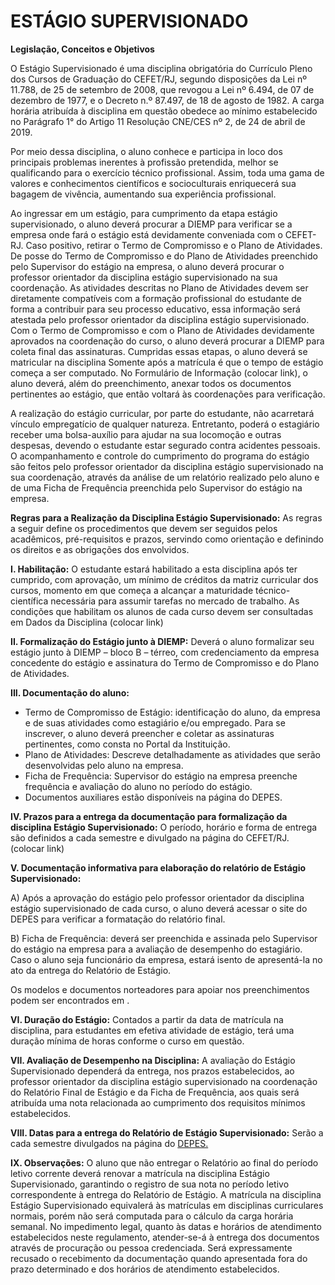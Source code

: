 # ESTÁGIO SUPERVISIONADO

**Legislação, Conceitos e Objetivos**

O Estágio Supervisionado é uma disciplina obrigatória do Currículo Pleno dos Cursos de Graduação do CEFET/RJ, segundo disposições da Lei nº 11.788, de 25 de setembro de 2008, que revogou a Lei nº 6.494, de 07 de dezembro de 1977, e o Decreto n.º 87.497, de 18 de agosto de 1982. A carga horária atribuída à disciplina em questão obedece ao mínimo estabelecido no Parágrafo 1° do Artigo 11 Resolução CNE/CES nº 2, de 24 de abril de 2019.

Por meio dessa disciplina, o aluno conhece e participa in loco dos principais problemas inerentes à profissão pretendida, melhor se qualificando para o exercício técnico profissional. Assim, toda uma gama de valores e conhecimentos científicos e socioculturais enriquecerá sua bagagem de vivência, aumentando sua experiência profissional.

Ao ingressar em um estágio, para cumprimento da etapa estágio supervisionado, o aluno deverá procurar a DIEMP para verificar se a empresa onde fará o estágio está devidamente conveniada com o CEFET-RJ. Caso positivo, retirar o Termo de Compromisso e o Plano de Atividades. De posse do Termo de Compromisso e do Plano de Atividades preenchido pelo Supervisor do estágio na empresa, o aluno deverá procurar o professor orientador da disciplina estágio supervisionado na sua coordenação. As atividades descritas no Plano de Atividades devem ser diretamente compatíveis com a formação profissional do estudante de forma a contribuir para seu processo educativo, essa informação será atestada pelo professor orientador da disciplina estágio supervisionado. Com o Termo de Compromisso e com o Plano de Atividades devidamente aprovados na coordenação do curso, o aluno deverá procurar a DIEMP para coleta final das assinaturas. Cumpridas essas etapas, o aluno deverá se matricular na disciplina Somente após a matrícula é que o tempo de estágio começa a ser computado. No Formulário de Informação (colocar link), o aluno deverá, além do preenchimento, anexar todos os documentos pertinentes ao estágio, que então voltará às coordenações para verificação.

A realização do estágio curricular, por parte do estudante, não acarretará vínculo empregatício de qualquer natureza. Entretanto, poderá o estagiário receber uma bolsa-auxílio para ajudar na sua locomoção e outras despesas, devendo o estudante estar segurado contra acidentes pessoais.
O acompanhamento e controle do cumprimento do programa do estágio são feitos pelo professor orientador da disciplina estágio supervisionado na sua coordenação, através da análise de um relatório realizado pelo aluno e de uma Ficha de Frequência preenchida pelo Supervisor do estágio na empresa.

**Regras para a Realização da Disciplina Estágio Supervisionado:**
As regras a seguir define os procedimentos que devem ser seguidos pelos acadêmicos, pré-requisitos e prazos, servindo como orientação e definindo os direitos e as obrigações dos envolvidos.

**I. Habilitação:**
O estudante estará habilitado a esta disciplina após ter cumprido, com aprovação, um mínimo de créditos da matriz curricular dos cursos, momento em que começa a alcançar a maturidade técnico-científica necessária para assumir tarefas no mercado de trabalho. As condições que habilitam os alunos de cada curso devem ser consultadas em Dados da Disciplina (colocar link)

**II. Formalização do Estágio junto à DIEMP:**
Deverá o aluno formalizar seu estágio junto à DIEMP – bloco B – térreo, com credenciamento da empresa concedente do estágio e assinatura do Termo de Compromisso e do Plano de Atividades.

**III. Documentação do aluno:**
- Termo de Compromisso de Estágio: identificação do aluno, da empresa e de suas atividades como estagiário e/ou empregado. Para se inscrever, o aluno deverá preencher e coletar as assinaturas pertinentes, como consta no Portal da Instituição.
- Plano de Atividades: Descreve detalhadamente as atividades que serão desenvolvidas pelo aluno na empresa.
- Ficha de Frequência: Supervisor do estágio na empresa preenche frequência e avaliação do aluno no período do estágio.
- Documentos auxiliares estão disponíveis na página do DEPES.

**IV. Prazos para a entrega da documentação para formalização da disciplina Estágio Supervisionado:**
O período, horário e forma de entrega são definidos a cada semestre e divulgado na página do CEFET/RJ. (colocar link)

**V. Documentação informativa para elaboração do relatório de Estágio Supervisionado:**

A) Após a aprovação do estágio pelo professor orientador da disciplina estágio supervisionado de cada curso, o aluno deverá acessar o site do DEPES para verificar a formatação do relatório final.

B) Ficha de Frequência: deverá ser preenchida e assinada pelo Supervisor do estágio na empresa para a avaliação de desempenho do estagiário. Caso o aluno seja funcionário da empresa, estará isento de apresentá-la no ato da entrega do Relatório de Estágio.

Os modelos e documentos norteadores para apoiar nos preenchimentos podem ser encontrados em .

**VI. Duração do Estágio:**
Contados a partir da data de matrícula na disciplina, para estudantes em efetiva atividade de estágio, terá uma duração mínima de horas conforme o curso em questão.

**VII. Avaliação de Desempenho na Disciplina:**
A avaliação do Estágio Supervisionado dependerá da entrega, nos prazos estabelecidos, ao professor orientador da disciplina estágio supervisionado na coordenação do Relatório Final de Estágio e da Ficha de Frequência, aos quais será atribuída uma nota relacionada ao cumprimento dos requisitos mínimos estabelecidos.

**VIII. Datas para a entrega do Relatório de Estágio Supervisionado:**
Serão a cada semestre divulgados na página do [DEPES.](https://www.cefet-rj.br/index.php/estagio)

**IX. Observações:**
O aluno que não entregar o Relatório ao final do período letivo corrente deverá renovar a matrícula na disciplina Estágio Supervisionado, garantindo o registro de sua nota no período letivo correspondente à entrega do Relatório de Estágio. A matrícula na disciplina Estágio Supervisionado equivalerá às matrículas em disciplinas curriculares normais, porém não será computada para o cálculo da carga horária semanal.
No impedimento legal, quanto às datas e horários de atendimento estabelecidos neste regulamento, atender-se-á à entrega dos documentos através de procuração ou pessoa credenciada. Será expressamente recusado o recebimento da documentação quando apresentada fora do prazo determinado e dos horários de atendimento estabelecidos.








